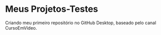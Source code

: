# Meus Projetos-Testes
 Criando meu primeiro repositório no GitHub Desktop, baseado pelo canal CursoEmVídeo.
